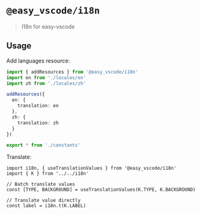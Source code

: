 # `@easy_vscode/i18n`

> I18n for easy-vscode

## Usage

Add languages resource:

```ts
import { addResources } from '@easy_vscode/i18n'
import en from './locales/en'
import zh from './locales/zh'

addResources({
  en: {
    translation: en
  },
  zh: {
    translation: zh
  }
})

export * from './constants'
```

Translate:

```tsx
import i18n, { useTranslationValues } from '@easy_vscode/i18n'
import { K } from '../../i18n'

// Batch translate values
const [TYPE, BACKGROUND] = useTranslationValues(K.TYPE, K.BACKGROUND)

// Translate value directly
const label = i18n.t(K.LABEL)
```
